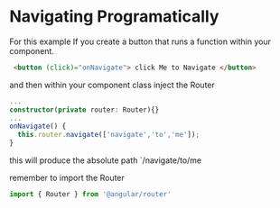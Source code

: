 # Navigating Programatically

For this example If you create a button that runs a function within your component.

```html
 <button (click)="onNavigate"> click Me to Navigate </button>
```

and then within your component class inject the Router 


```typescript
...
constructor(private router: Router){}
...
onNavigate() {
  this.router.navigate(['navigate','to','me']);
}
```
this will produce the absolute path `/navigate/to/me

remember to import the Router
```typescript
import { Router } from '@angular/router'
```